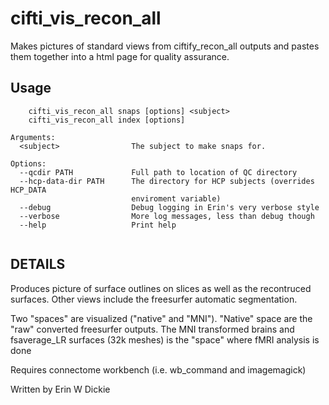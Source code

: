 # cifti_vis_recon_all

Makes pictures of standard views from ciftify_recon_all outputs and pastes them
together into a html page for quality assurance.

## Usage 
```
    cifti_vis_recon_all snaps [options] <subject>
    cifti_vis_recon_all index [options]

Arguments:
  <subject>                The subject to make snaps for.

Options:
  --qcdir PATH             Full path to location of QC directory
  --hcp-data-dir PATH      The directory for HCP subjects (overrides HCP_DATA
                           enviroment variable)
  --debug                  Debug logging in Erin's very verbose style
  --verbose                More log messages, less than debug though
  --help                   Print help


```
## DETAILS 
Produces picture of surface outlines on slices as well as the recontruced surfaces.
Other views include the freesurfer automatic segmentation.

Two "spaces" are visualized ("native" and "MNI"). "Native" space are the "raw"
converted freesurfer outputs. The MNI transformed brains and fsaverage_LR surfaces
(32k meshes) is the "space" where fMRI analysis is done

Requires connectome workbench (i.e. wb_command and imagemagick)

Written by Erin W Dickie
